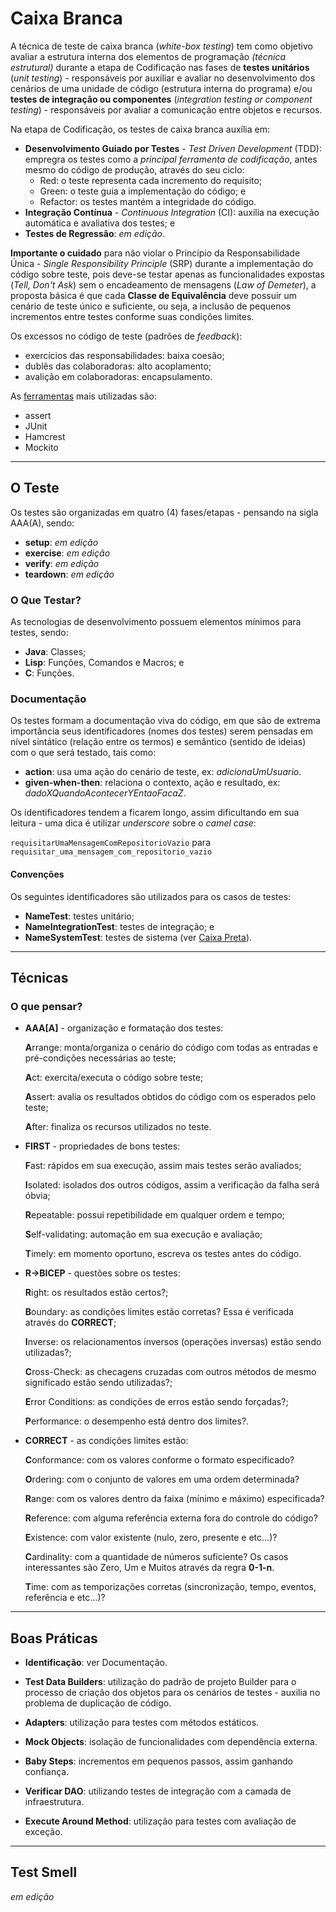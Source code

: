 # Caixa Branca
A técnica de teste de caixa branca (*white-box testing*) tem como objetivo avaliar a estrutura interna dos elementos de programação *(técnica estrutural)* durante a etapa de Codificação nas fases de **testes unitários** (*unit testing*) - responsáveis por auxiliar e avaliar no desenvolvimento dos cenários de uma unidade de código (estrutura interna do programa) e/ou **testes de integração ou componentes** (*integration testing or component testing*) - responsáveis por avaliar a comunicação entre objetos e recursos.

Na etapa de Codificação, os testes de caixa branca auxília em:
* **Desenvolvimento Guiado por Testes** - *Test Driven Development* (TDD): empregra os testes como a *principal ferramenta de codificação*, antes mesmo do código de produção, através do seu ciclo:
  * Red: o teste representa cada incremento do requisito;
  * Green: o teste guia a implementação do código; e
  * Refactor: os testes mantém a integridade do código.
* **Integração Contínua** - *Continuous Integration* (CI): auxilia na execução automática e avaliativa dos testes; e
* **Testes de Regressão**: *em edição*.

**Importante o cuidado** para não violar o Princípio da Responsabilidade Única - *Single Responsibility Principle* (SRP) durante a implementação do código sobre teste, pois deve-se testar apenas as funcionalidades expostas (*Tell, Don't Ask*) sem o encadeamento de mensagens (*Law of Demeter*), a proposta básica é que cada **Classe de Equivalência** deve possuir um cenário de teste único e suficiente, ou seja, a inclusão de pequenos incrementos entre testes conforme suas condições limites.

Os excessos no código de teste (padrões de *feedback*):
* exercícios das responsabilidades: baixa coesão;
* dublês das colaboradoras: alto acoplamento;
* avalição em colaboradoras: encapsulamento.

As [ferramentas](ferramentas.md) mais utilizadas são:
* assert
* JUnit
* Hamcrest
* Mockito

---

## O Teste
Os testes são organizadas em quatro (4) fases/etapas - pensando na sigla AAA(A), sendo:
* **setup**: *em edição*
* **exercise**: *em edição*
* **verify**: *em edição*
* **teardown**: *em edição*

### O Que Testar?
As tecnologias de desenvolvimento possuem elementos mínimos para testes, sendo:
* **Java**: Classes;
* **Lisp**: Funções, Comandos e Macros; e
* **C**: Funções.

### Documentação
Os testes formam a documentação viva do código, em que são de extrema importância seus identificadores (nomes dos testes) serem pensadas em nível sintático (relação entre os termos) e semântico (sentido de ideias) com o que será testado, tais como:

* **action**: usa uma ação do cenário de teste, ex: *adicionaUmUsuario*.
* **given-when-then**: relaciona o contexto, ação e resultado, ex: *dadoXQuandoAcontecerYEntaoFacaZ*.

Os identificadores tendem a ficarem longo, assim dificultando em sua leitura - uma dica é utilizar *underscore* sobre o *camel case*:

```requisitarUmaMensagemComRepositorioVazio``` para ```requisitar_uma_mensagem_com_repositorio_vazio```

#### Convenções
Os seguintes identificadores são utilizados para os casos de testes:
* **NameTest**: testes unitário;
* **NameIntegrationTest**: testes de integração; e
* **NameSystemTest**: testes de sistema (ver [Caixa Preta](caixa_preta.md)).

---

## Técnicas
### O que pensar?
* **AAA[A]** - organização e formatação dos testes:

  **A**rrange: monta/organiza o cenário do código com todas as entradas e pré-condições necessárias ao teste;

  **A**ct: exercita/executa o código sobre teste;

  **A**ssert: avalia os resultados obtidos do código com os esperados pelo teste;

  **A**fter: finaliza os recursos utilizados no teste.

* **FIRST** - propriedades de bons testes:

  **F**ast: rápidos em sua execução, assim mais testes serão avaliados;

  **I**solated: isolados dos outros códigos, assim a verificação da falha será óbvia;

  **R**epeatable: possui repetibilidade em qualquer ordem e tempo;

  **S**elf-validating: automação em sua execução e avaliação;

  **T**imely: em momento oportuno, escreva os testes antes do código.

* **R->BICEP** - questões sobre os testes:

  **R**ight: os resultados estão certos?;
  
  **B**oundary: as condições limites estão corretas? Essa é verificada através do **CORRECT**;
  
  **I**nverse: os relacionamentos inversos (operações inversas) estão sendo utilizadas?;
  
  **C**ross-Check: as checagens cruzadas com outros métodos de mesmo significado estão sendo utilizadas?;
  
  **E**rror Conditions: as condições de erros estão sendo forçadas?;
  
  **P**erformance: o desempenho está dentro dos limites?.
 
* **CORRECT** - as condições limites estão:

  **C**onformance: com os valores conforme o formato especificado?

  **O**rdering: com o conjunto de valores em uma ordem determinada?

  **R**ange: com os valores dentro da faixa (mínimo e máximo) especificada?

  **R**eference: com alguma referência externa fora do controle do código?

  **E**xistence: com valor existente (nulo, zero, presente e etc...)?

  **C**ardinality: com a quantidade de números suficiente? Os casos interessantes são Zero, Um e Muitos através da regra **0-1-n**.

  **T**ime: com as temporizações corretas (sincronização, tempo, eventos, referência e etc...)?

---

## Boas Práticas
* **Identificação**: ver Documentação.

* **Test Data Builders**: utilização do padrão de projeto Builder para o processo de criação dos objetos para os cenários de testes - auxilia no problema de duplicação de código.

* **Adapters**: utilização para testes com métodos estáticos.

* **Mock Objects**: isolação de funcionalidades com dependência externa.

* **Baby Steps**: incrementos em pequenos passos, assim ganhando confiança.

* **Verificar DAO**: utilizando testes de integração com a camada de infraestrutura.

* **Execute Around Method**: utilização para testes com avaliação de exceção.

---

## Test Smell
*em edição*